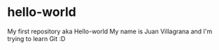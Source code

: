 # hello-world
My first repository aka Hello-world
My name is Juan Villagrana and I'm trying to learn Git :D

